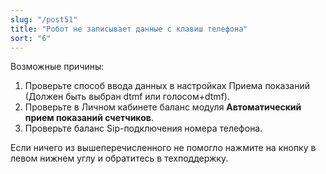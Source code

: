 ```yaml
---
slug: "/post51"
title: "Робот не записывает данные с клавиш телефона"
sort: "6"
---
```


Возможные причины:

1. Проверьте способ ввода данных в настройках Приема показаний (Должен быть выбран dtmf или голосом+dtmf).
1. Проверьте в Личном кабинете баланс модуля **Автоматический прием показаний счетчиков**.
1. Проверьте баланс Sip-подключения номера телефона.

Если ничего из вышеперечисленного не помогло нажмите на кнопку  в левом нижнем углу и обратитесь в техподдержку.